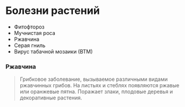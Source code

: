# Болезни растений
- Фитофтороз
- Мучнистая роса
- Ржавчина
- Серая гниль
- Вирус табачной мозаики (ВТМ)

### Ржавчина
> Грибковое заболевание, вызываемое различными видами ржавчинных грибов. На листьях и стеблях появляются ржавые или оранжевые пятна. Поражает злаки, плодовые деревья и декоративные растения.

